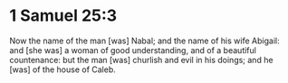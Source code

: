 # 1 Samuel 25:3

Now the name of the man [was] Nabal; and the name of his wife Abigail: and [she was] a woman of good understanding, and of a beautiful countenance: but the man [was] churlish and evil in his doings; and he [was] of the house of Caleb.